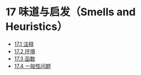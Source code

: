 # 17 味道与启发（Smells and Heuristics）

- [17.1 注释](17_1_comments.md)
- [17.2 环境](17_2_environment.md)
- [17.3 函数](17_3_functions.md)
- [17.4 一般性问题](17_4_general.md)







